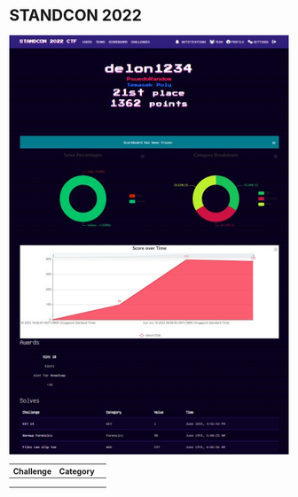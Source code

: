 # STANDCON 2022

![](<../.gitbook/assets/STANDCON Delon.JPG>)

| Challenge | Category |   |
| --------- | -------- | - |
|           |          |   |
|           |          |   |
|           |          |   |

